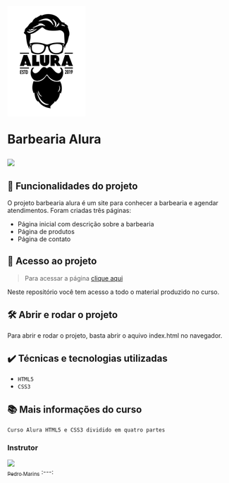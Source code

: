 <h1>
  <a href="https://wendell95araujo.github.io/barbeariaalura.io/"><img src="logo.png" alt="logo da barbearia"/></a>
  <p>Barbearia Alura</p>
</h1>

<img src="http://img.shields.io/static/v1?label=STATUS&message=CONCLUIDO&color=GREEN&style=for-the-badge"/>

<h2>🔨 Funcionalidades do projeto</h2>

O projeto barbearia alura é um site para conhecer a barbearia e agendar atendimentos. Foram criadas três páginas:

- Página inicial com descrição sobre a barbearia
- Página de produtos
- Página de contato


<h2>📁 Acesso ao projeto</h2>

>Para acessar a página [clique aqui](https://wendell95araujo.github.io/barbeariaalura.io/)

Neste repositório você tem acesso a todo o material produzido no curso.

<h2>🛠️ Abrir e rodar o projeto</h2>

Para abrir e rodar o projeto, basta abrir o aquivo index.html no navegador.

<h2>✔️ Técnicas e tecnologias utilizadas</h2>

- ``HTML5``
- ``CSS3``

<h2>📚 Mais informações do curso</h2>

```
Curso Alura HTML5 e CSS3 dividido em quatro partes
```
<h3>Instrutor</h3>

[<img src="https://avatars.githubusercontent.com/u/215004?v=4" width=115><br><sub>Pedro Marins</sub>](https://github.com/pedromarins)
:---: 
